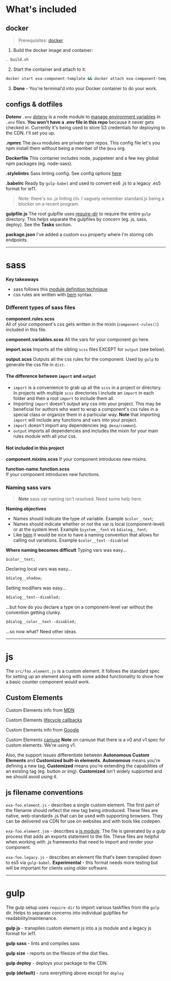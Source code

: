 # What's included

## docker

> Prerequisites: [docker](https://store.docker.com/editions/community/docker-ce-desktop-mac)

1. Build the docker image and container:
```sh
. build.sh
```

2. Start the container and attach to it:
```sh
docker start exa-component-template && docker attach exa-component-template
```

3. **Done** - You're terminal'd into your Docker container to do your work.

## configs &amp; dotfiles

**Dotenv**
`.env`
[dotenv](https://www.npmjs.com/package/dotenv) is a node module to [manage environment variables](https://12factor.net/config) in `.env` files. **You won't have a .env file in this repo** because it never gets checked in. Currently it's being used to store S3 credentials for deploying to the CDN. I'll set you up.

**.npmrc**
The `@exa` modules are private npm repos. This config file let's you npm install them without being a member of the `@exa` org.

**Dockerfile**
This container includes node, puppeteer and a few key global npm packages (eg. node-sass).

**.stylelintrc**
Sass linting config. See config options [here](https://stylelint.io/)

**.babelrc**
Ready by `gulp-babel` and used to convert es6 .js to a legacy .es5 format for ie11.

> Note: there's no .js linting r/n. I vaguely remember standard.js being a blocker on a recent program.

**gulpfile.js**
The root gulpfile uses [require-dir](https://www.npmjs.com/package/require-dir) to require the entire `gulp` directory. This helps separate the gulpfiles by concern (eg. js, sass, deploy). See the **Tasks** section.

**package.json**
I've added a custom `exa` property where I'm storing cdn endpoints.

---

# sass

**Key takeaways**
* sass follows this [module definition technique](http://thesassway.com/intermediate/a-standard-module-definition-for-sass)
* css rules are written with [bem](http://getbem.com/introduction/) syntax.

### Different types of sass files

**component.rules.scss**  
All of your component's css gets written in the mixin (`component-rules()`) included in this file.

**component.variables.scss**
All the vars for your component go here.

**import.scss**
Imports all the sibling `scss` files EXCEPT for `output` (see below).

**output.scss**
Outputs all the css rules for the component. Used by `gulp` to generate the css file in `dist`.

#### The difference between `import` and `output`

* `import` is a convenience to grab up all the `scss` in a project or directory. In projects with multiple `scss` directories I include an `import` in each folder and then a root `import` to include them all.  
* Importing `import` doesn't output any css into your project. This may be beneficial for authors who want to wrap a component's css rules in a special class or organize them in a particular way. **Note** that importing `import` will include any functions and vars into your project.
* `import` doesn't import any dependencies (eg. `@exa/common`).
* `output` imports all dependencies and includes the mixin for your main rules module with all your css.

#### Not included in this project
**component.mixins.scss**
If your component introduces new mixins.

**function-name.function.scss**  
If your component introduces new functions.

### Naming sass vars

> **Note** sass var naming isn't resolved. Need some help here.

**Naming objectives**
* Names should indicate the type of variable. Example `$color__text`;
* Names should indicate whether or not the var is local (component-level) or at the system level. Example `$system__font` vs `$dialog__font`;
* Like [bem](http://getbem.com/introduction/) it would be nice to have a naming convention that allows for calling out variations. Example `$color__text--disabled`

**Where naming becomes difficult**
Typing vars was easy...

```sass
$color__text;
```

Declaring local vars was easy...

```sass
$dialog__shadow;
```

Setting modifiers was easy...

```sass
$dialog__text--disabled;
```

...but how do you declare a type on a component-level var without the convention getting clunky.

```sass
$dialog__color__text--disabled;
```

...so now what? Need other ideas.

---

# js

The `src/foo.element.js` is a custom element. It follows the standard spec for setting up an element along with some added functionality to show how a basic counter component would work.

## Custom Elements

Custom Elements info from [MDN](https://developer.mozilla.org/en-US/docs/Web/Web_Components/Using_custom_elements)

Custom Elements [lifecycle callbacks](https://developer.mozilla.org/en-US/docs/Web/Web_Components/Using_custom_elements#Using_the_lifecycle_callbacks)

Custom Elements info from [Google](https://developers.google.com/web/fundamentals/web-components/customelements)

Custom Elements [caniuse](https://caniuse.com/#search=custom%20elements) **Note** on caniuse that there is a v0 and v1 spec for custom elements. We're using v1.

Also, the support issues differentiate between **Autonomous Custom Elements** and **Customized built-in elements**. **Autonomous** means you're defining a new tag, **Customized** means you're extending the capabilities of an existing tag (eg. button or img). **Customized** isn't widely supported and we should avoid using it.

## js filename conventions

`exa-foo.element.js` - describes a single custom element. The first part of the filename should reflect the new tag being introduced. These files are native, web-standards .js that can be used with supporting browsers. They can be delivered via CDN for use on websites and with tools like codepen.

`exa-foo.element.jsm` - describes a [js module](https://developers.google.com/web/fundamentals/primers/modules). The file is generated by a gulp process that adds an exports statement to the file. These files are helpful when working with .js frameworks that need to import and render your component.

`exa-foo.legacy.js` - describes an element file that's been transpiled down to es5 via `gulp-babel`. **Experimental** - this format needs more testing but will be important for clients using older software.

---

# gulp

The gulp setup uses `require-dir` to import various taskfiles from the `gulp` dir. Helps to separate concerns into individual gulpfiles for readability/maintenance.

**gulp js** - transpiles custom element js into a js module and a legacy js format for ie11.

**gulp sass** - lints and compiles sass

**gulp size** - reports on the filesize of the dist files.

**gulp deploy** - deploys your package to the CDN.

**gulp (default)** - runs everything above except for `deploy`
